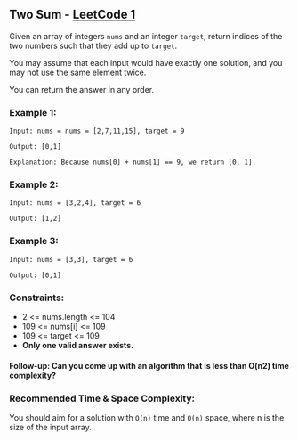 ## Two Sum - [LeetCode 1](https://leetcode.com/problems/two-sum)

Given an array of integers `nums` and an integer `target`, return indices of the two numbers such that they add up to `target`.

You may assume that each input would have exactly one solution, and you may not use the same element twice.

You can return the answer in any order.


### Example 1:

    Input: nums = nums = [2,7,11,15], target = 9

    Output: [0,1]

    Explanation: Because nums[0] + nums[1] == 9, we return [0, 1].


### Example 2:

    Input: nums = [3,2,4], target = 6
    
    Output: [1,2]


### Example 3:

    Input: nums = [3,3], target = 6

    Output: [0,1]

### Constraints:

-    2 <= nums.length <= 104
-    109 <= nums[i] <= 109
-    109 <= target <= 109
-    **Only one valid answer exists.**

#### Follow-up: Can you come up with an algorithm that is less than O(n2) time complexity?

### Recommended Time & Space Complexity:
You should aim for a solution with `O(n)` time and `O(n)` space, where n is the size of the input array.
